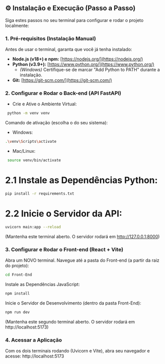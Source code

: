 ## ⚙️ Instalação e Execução (Passo a Passo)
Siga estes passos no seu terminal para configurar e rodar o projeto localmente:

### 1. Pré-requisitos (Instalação Manual)
Antes de usar o terminal, garanta que você já tenha instalado:

* **Node.js (v18+) e npm:** [https://nodejs.org/](https://nodejs.org/)
* **Python (v3.9+):** [https://www.python.org/](https://www.python.org/)
    * *(Windows)* Certifique-se de marcar "Add Python to PATH" durante a instalação.
* **Git:** [https://git-scm.com/](https://git-scm.com/)

### 2. Configurar e Rodar o Back-end (API FastAPI)
* Crie e Ative o Ambiente Virtual:
 ```Bash
  python -m venv venv
 ```

Comando de ativação (escolha o do seu sistema):
* Windows:
```Bash
.\venv\Scripts\activate
```

* Mac/Linux:
```Bash
 source venv/bin/activate
```

# 2.1 Instale as Dependências Python:
```Bash
pip install -r requirements.txt
```

# 2.2 Inicie o Servidor da API:
```Bash
uvicorn main:app --reload
```
(Mantenha este terminal aberto. O servidor rodará em http://127.0.0.1:8000)

### 3. Configurar e Rodar o Front-end (React + Vite)
Abra um NOVO terminal.
Navegue até a pasta do Front-end (a partir da raiz do projeto):
```Bash
cd Front-End
```

Instale as Dependências JavaScript:
```Bash
npm install
```

Inicie o Servidor de Desenvolvimento (dentro da pasta Front-End):
```Bash
npm run dev
```
(Mantenha este segundo terminal aberto. O servidor rodará em http://localhost:5173)

### 4. Acessar a Aplicação
Com os dois terminais rodando (Uvicorn e Vite), abra seu navegador e acesse: http://localhost:5173















